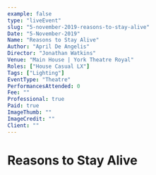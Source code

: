 ```yaml
---
example: false
type: "liveEvent"
slug: "5-november-2019-reasons-to-stay-alive"
Date: "5-November-2019"
Name: "Reasons to Stay Alive"
Author: "April De Angelis"
Director: "Jonathan Watkins"
Venue: "Main House | York Theatre Royal"
Roles: ["House Casual LX"]
Tags: ["Lighting"]
EventType: "Theatre"
PerformancesAttended: 0
Fee: ""
Professional: true
Paid: true
ImageThumb: ""
ImageCredit: ""
Client: ""
---
```


# Reasons to Stay Alive

